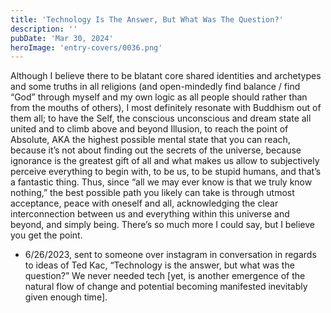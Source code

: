 ```yaml
---
title: 'Technology Is The Answer, But What Was The Question?'
description: ''
pubDate: 'Mar 30, 2024'
heroImage: 'entry-covers/0036.png'
---
```


Although I believe there to be blatant core shared identities and archetypes and some truths in all religions (and open-mindedly find balance / find “God” through myself and my own logic as all people should rather than from the mouths of others), I most definitely resonate with Buddhism out of them all; to have the Self, the conscious unconscious and dream state all united and to climb above and beyond Illusion, to reach the point of Absolute, AKA the highest possible mental state that you can reach, because it’s not about finding out the secrets of the universe, because ignorance is the greatest gift of all and what makes us allow to subjectively perceive everything to begin with, to be us, to be stupid humans, and that’s a fantastic thing. Thus, since “all we may ever know is that we truly know nothing,” the best possible path you likely can take is through utmost acceptance, peace with oneself and all, acknowledging the clear interconnection between us and everything within this universe and beyond, and simply being. There’s so much more I could say, but I believe you get the point.

- 6/26/2023, sent to someone over instagram in conversation in regards to ideas of Ted Kac, “Technology is the answer, but what was the question?” We never needed tech [yet, is another emergence of the natural flow of change and potential becoming manifested inevitably given enough time].

